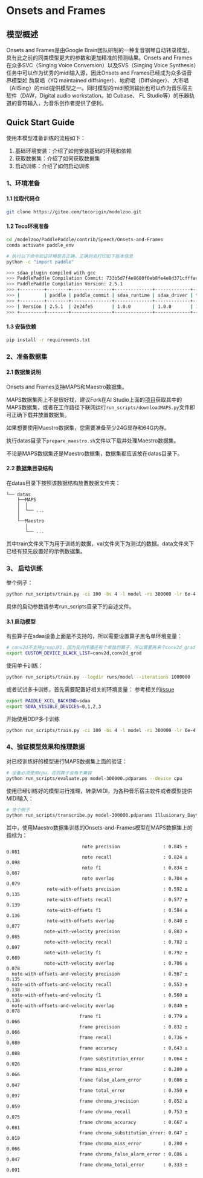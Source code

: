 # Onsets and Frames

## 模型概述
Onsets and Frames是由Google Brain团队研制的一种复音钢琴自动转录模型，具有比之前的同类模型更大的参数和更加精准的预测结果。Onsets and Frames在众多SVC（Singing Voice Conversion）以及SVS（Singing Voice Synthesis）任务中可以作为优秀的midi输入源，因此Onsets and Frames已经成为众多语音界模型如  韵泉唱（YQ maintained diffsinger）、地府唱（Diffsinger）、大市唱（AllSing）的midi提供模型之一。同时模型的midi预测输出也可以作为音乐宿主软件（DAW，Digital audio workstation。如 Cubase、 FL Studio等）的乐器轨道的音符输入，为音乐创作者提供了便利。

## Quick Start Guide

使用本模型准备训练的流程如下：
1. 基础环境安装：介绍了如何安装基础的环境和依赖
2. 获取数据集：介绍了如何获取数据集
3. 启动训练：介绍了如何启动训练

### 1、环境准备



#### 1.1 拉取代码仓

``` bash
git clone https://gitee.com/tecorigin/modelzoo.git
```

#### 1.2 Teco环境准备

``` bash
cd /modelzoo/PaddlePaddle/contrib/Speech/Onsets-and-Frames
conda activate paddle_env

# 执行以下命令验证环境是否正确，正确则会打印如下版本信息
python -c "import paddle"

>>> sdaa plugin compiled with gcc
>>> PaddlePaddle Compilation Commit: 733b5d7f4e8680f0eb8fe4e8d371cfffadd4a3fd
>>> PaddlePaddle Compilation Version: 2.5.1
>>> +---------+--------+---------------+--------------+-------------+----------+-----------+-----------+-------------+-------+--------------------+
>>> |         | paddle | paddle_commit | sdaa_runtime | sdaa_driver | teco_dnn | teco_blas | teco_tccl | teco_custom | sdpti | paddle_sdaa_commit |
>>> +---------+--------+---------------+--------------+-------------+----------+-----------+-----------+-------------+-------+--------------------+
>>> | Version | 2.5.1  | 2e24fe5       | 1.0.0        | 1.0.0       | 1.17.0b0 | 1.17.0b0  | 1.14.0    | 1.17.0b0    | 1.0.0 | 04c5143            |
>>> +---------+--------+---------------+--------------+-------------+----------+-----------+-----------+-------------+-------+--------------------+
```

#### 1.3 安装依赖

```bash
pip install -r requirements.txt
```

### 2、准备数据集
#### 2.1 数据集说明

Onsets and Frames支持MAPS和Maestro数据集。

MAPS数据集网上不是很好找，建议Fork在AI Studio上面的[项目](https://aistudio.baidu.com/projectdetail/6722378 "Onsets and Frames项目")获取其中的MAPS数据集，或者在工作路径下联网运行`run_scripts/downloadMAPS.py`文件即可正确下载并放置数据集。

如果想要使用Maestro数据集，您需要准备至少24G显存和64G内存。

执行datas目录下`prepare_maestro.sh`文件以下载并处理Maestro数据集。

不论是MAPS数据集还是Maestro数据集，数据集都应该放在datas目录下。

#### 2.2 数据集目录结构

在datas目录下按照该数据结构放置数据文件夹：

```
└── datas
    ├──MAPS
    │  │
    │  └── ... 
    │
    └──Maestro
       │
       └── ...
```


其中train文件夹下为用于训练的数据，val文件夹下为测试的数据。data文件夹下已经有预先放置好的示例数据集。



### 3、 启动训练

举个例子：

```Bash
python run_scripts/train.py -ci 100 -bs 4 -l model -ri 300000 -lr 6e-4 -i 301300
```

具体的启动参数请参考run_scripts目录下的自述文件。

#### 3.1 启动模型

有些算子在sdaa设备上面是不支持的，所以需要设置算子黑名单环境变量：
```bash
# conv2d不支持group非1，因为反向传播还有个单独的算子，所以需要再来个conv2d_grad
export CUSTOM_DEVICE_BLACK_LIST=conv2d,conv2d_grad
```

使用单卡训练：

```bash
python run_scripts/train.py --logdir runs/model --iterations 1000000
```

或者试试多卡训练，首先需要配置好相关的环境变量：
参考相关的[issue](https://gitee.com/tecorigin/modelzoo/issues/I9S4CZ) 
```bash
export PADDLE_XCCL_BACKEND=sdaa
export SDAA_VISIBLE_DEVICES=0,1,2,3
```

开始使用DDP多卡训练

```bash
python run_scripts/train.py -ci 100 -bs 4 -l model -ri 300000 -lr 6e-4 -i 301300 -npn 4
```

### 4、验证模型效果和推理数据

对已经训练好的模型进行MAPS数据集上面的验证：

```Bash
# 设备必须使用cpu，否则算子会有不兼容
python run_scripts/evaluate.py model-300000.pdparams --device cpu
```

使用已经训练好的模型进行推理，转录MIDI，为各种音乐宿主软件或者模型提供MIDI输入：

```Bash
# 举个例子
python run_scripts/transcribe.py model-300000.pdparams Illusionary_Daytime-Shirfine-27983780.flac
```

其中，使用Maestro数据集训练的Onsets-and-Frames模型在MAPS数据集上的指标为：

```Text
                            note precision                : 0.845 ± 0.081
                            note recall                   : 0.824 ± 0.098
                            note f1                       : 0.834 ± 0.087
                            note overlap                  : 0.704 ± 0.079
               note-with-offsets precision                : 0.592 ± 0.135
               note-with-offsets recall                   : 0.577 ± 0.139
               note-with-offsets f1                       : 0.584 ± 0.136
               note-with-offsets overlap                  : 0.840 ± 0.077
              note-with-velocity precision                : 0.803 ± 0.085
              note-with-velocity recall                   : 0.782 ± 0.097
              note-with-velocity f1                       : 0.792 ± 0.089
              note-with-velocity overlap                  : 0.706 ± 0.078
  note-with-offsets-and-velocity precision                : 0.567 ± 0.135
  note-with-offsets-and-velocity recall                   : 0.553 ± 0.138
  note-with-offsets-and-velocity f1                       : 0.560 ± 0.136
  note-with-offsets-and-velocity overlap                  : 0.840 ± 0.078
                           frame f1                       : 0.779 ± 0.066
                           frame precision                : 0.832 ± 0.066
                           frame recall                   : 0.736 ± 0.080
                           frame accuracy                 : 0.643 ± 0.088
                           frame substitution_error       : 0.064 ± 0.026
                           frame miss_error               : 0.200 ± 0.066
                           frame false_alarm_error        : 0.086 ± 0.047
                           frame total_error              : 0.350 ± 0.097
                           frame chroma_precision         : 0.852 ± 0.059
                           frame chroma_recall            : 0.753 ± 0.075
                           frame chroma_accuracy          : 0.667 ± 0.081
                           frame chroma_substitution_error: 0.047 ± 0.019
                           frame chroma_miss_error        : 0.200 ± 0.066
                           frame chroma_false_alarm_error : 0.086 ± 0.047
                           frame chroma_total_error       : 0.333 ± 0.091
```